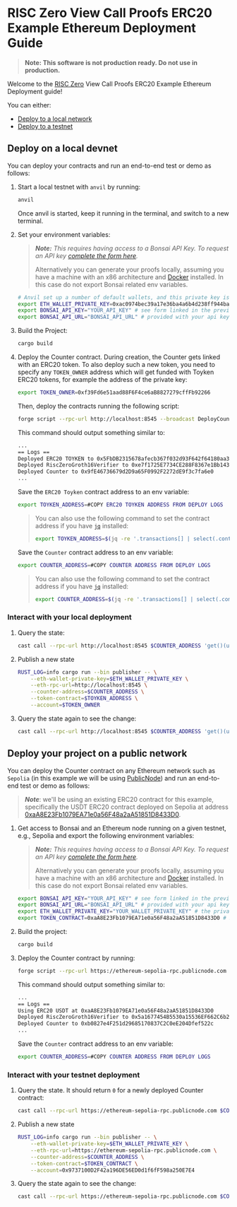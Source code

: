 # RISC Zero View Call Proofs ERC20 Example Ethereum Deployment Guide

> **Note: This software is not production ready. Do not use in production.**

Welcome to the [RISC Zero] View Call Proofs ERC20 Example Ethereum Deployment guide!

You can either:

- [Deploy to a local network]
- [Deploy to a testnet]

## Deploy on a local devnet

You can deploy your contracts and run an end-to-end test or demo as follows:

1. Start a local testnet with `anvil` by running:

    ```bash
    anvil
    ```

   Once anvil is started, keep it running in the terminal, and switch to a new terminal.

2. Set your environment variables:
    > ***Note:*** *This requires having access to a Bonsai API Key. To request an API key [complete the form here](https://bonsai.xyz/apply).*
    >
    > Alternatively you can generate your proofs locally, assuming you have a machine with an x86 architecture and [Docker] installed. In this case do not export Bonsai related env variables.

    ```bash
    # Anvil set up a number of default wallets, and this private key is one of them.
    export ETH_WALLET_PRIVATE_KEY=0xac0974bec39a17e36ba4a6b4d238ff944bacb478cbed5efcae784d7bf4f2ff80
    export BONSAI_API_KEY="YOUR_API_KEY" # see form linked in the previous section
    export BONSAI_API_URL="BONSAI_API_URL" # provided with your api key
    ```

3. Build the Project:

    ```bash
    cargo build
    ```

4. Deploy the Counter contract. During creation, the Counter gets linked with an ERC20 token. To also deploy such a new token, you need to specify any `TOKEN_OWNER` address which will get funded with Toyken ERC20 tokens, for example the address of the private key:

    ```bash
    export TOKEN_OWNER=0xf39Fd6e51aad88F6F4ce6aB8827279cffFb92266
    ```

    Then, deploy the contracts running the following script:

    ```bash
    forge script --rpc-url http://localhost:8545 --broadcast DeployCounter
    ```

    This command should output something similar to:

    ```bash
    ...
    == Logs ==
    Deployed ERC20 TOYKEN to 0x5FbDB2315678afecb367f032d93F642f64180aa3
    Deployed RiscZeroGroth16Verifier to 0xe7f1725E7734CE288F8367e1Bb143E90bb3F0512
    Deployed Counter to 0x9fE46736679d2D9a65F0992F2272dE9f3c7fa6e0
    ...
    ```

    Save the `ERC20 Toyken` contract address to an env variable:

    ```bash
    export TOYKEN_ADDRESS=#COPY ERC20 TOYKEN ADDRESS FROM DEPLOY LOGS
    ```

    > You can also use the following command to set the contract address if you have [`jq`][jq] installed:
    >
    > ```bash
    > export TOYKEN_ADDRESS=$(jq -re '.transactions[] | select(.contractName == "ERC20FixedSupply") | .contractAddress' ./broadcast/DeployCounter.s.sol/31337/run-latest.json)
    > ```

    Save the `Counter` contract address to an env variable:

    ```bash
    export COUNTER_ADDRESS=#COPY COUNTER ADDRESS FROM DEPLOY LOGS
    ```

    > You can also use the following command to set the contract address if you have [`jq`][jq] installed:
    >
    > ```bash
    > export COUNTER_ADDRESS=$(jq -re '.transactions[] | select(.contractName == "Counter") | .contractAddress' ./broadcast/DeployCounter.s.sol/31337/run-latest.json)
    > ```

### Interact with your local deployment

1. Query the state:

    ```bash
    cast call --rpc-url http://localhost:8545 $COUNTER_ADDRESS 'get()(uint256)'
    ```

2. Publish a new state

    ```bash
    RUST_LOG=info cargo run --bin publisher -- \
        --eth-wallet-private-key=$ETH_WALLET_PRIVATE_KEY \
        --eth-rpc-url=http://localhost:8545 \
        --counter-address=$COUNTER_ADDRESS \
        --token-contract=$TOYKEN_ADDRESS \
        --account=$TOKEN_OWNER
    ```

3. Query the state again to see the change:

    ```bash
    cast call --rpc-url http://localhost:8545 $COUNTER_ADDRESS 'get()(uint256)'
    ```

## Deploy your project on a public network

You can deploy the Counter contract on any Ethereum network such as `Sepolia` (in this example we will be using [PublicNode](https://ethereum.publicnode.com/)) and run an end-to-end test or demo as follows:
> ***Note***: we'll be using an existing ERC20 contract for this example, specifically the USDT ERC20 contract deployed on Sepolia at address [0xaA8E23Fb1079EA71e0a56F48a2aA51851D8433D0].

1. Get access to Bonsai and an Ethereum node running on a given testnet, e.g., Sepolia and export the following environment variables:
    > ***Note:*** *This requires having access to a Bonsai API Key. To request an API key [complete the form here](https://bonsai.xyz/apply).*
    >
    > Alternatively you can generate your proofs locally, assuming you have a machine with an x86 architecture and [Docker] installed. In this case do not export Bonsai related env variables.

    ```bash
    export BONSAI_API_KEY="YOUR_API_KEY" # see form linked in the previous section
    export BONSAI_API_URL="BONSAI_API_URL" # provided with your api key
    export ETH_WALLET_PRIVATE_KEY="YOUR_WALLET_PRIVATE_KEY" # the private hex-encoded key of your Sepolia testnet wallet
    export TOKEN_CONTRACT=0xaA8E23Fb1079EA71e0a56F48a2aA51851D8433D0 # Sepolia USDT
    ```

2. Build the project:

    ```bash
    cargo build
    ```

3. Deploy the Counter contract by running:

    ```bash
    forge script --rpc-url https://ethereum-sepolia-rpc.publicnode.com --broadcast DeployCounter
    ```

     This command should output something similar to:

    ```bash
    ...
    == Logs ==
    Using ERC20 USDT at 0xaA8E23Fb1079EA71e0a56F48a2aA51851D8433D0
    Deployed RiscZeroGroth16Verifier to 0x5a1677454B5530a15536EF662C6b27b14F699aBd
    Deployed Counter to 0xb0827e4F251d29685170837C2C0eE204Dfef522c
    ...
    ```

    Save the `Counter` contract address to an env variable:

    ```bash
    export COUNTER_ADDRESS=#COPY COUNTER ADDRESS FROM DEPLOY LOGS
    ```

### Interact with your testnet deployment

1. Query the state. It should return `0` for a newly deployed Counter contract:

    ```bash
    cast call --rpc-url https://ethereum-sepolia-rpc.publicnode.com $COUNTER_ADDRESS 'get()(uint256)'
    ```

2. Publish a new state

    ```bash
    RUST_LOG=info cargo run --bin publisher -- \
        --eth-wallet-private-key=$ETH_WALLET_PRIVATE_KEY \
        --eth-rpc-url=https://ethereum-sepolia-rpc.publicnode.com \
        --counter-address=$COUNTER_ADDRESS \
        --token-contract=$TOKEN_CONTRACT \
        --account=0x9737100D2F42a196DE56ED0d1f6fF598a250E7E4
    ```

3. Query the state again to see the change:

    ```bash
    cast call --rpc-url https://ethereum-sepolia-rpc.publicnode.com $COUNTER_ADDRESS 'get()(uint256)'
    ```

[Deploy to a testnet]: #deploy-your-project-on-a-testnet
[Deploy to a local network]: #deploy-on-a-local-network
[RISC Zero]: https://www.risczero.com/
[jq]: https://jqlang.github.io/jq/
[0xaA8E23Fb1079EA71e0a56F48a2aA51851D8433D0]: https://sepolia.etherscan.io/address/0xaA8E23Fb1079EA71e0a56F48a2aA51851D8433D0#code
[Docker]: https://docs.docker.com/get-docker/

